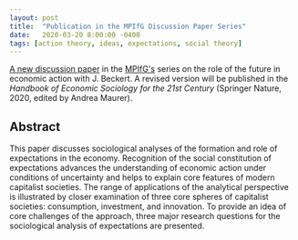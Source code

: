 ```yaml
---
layout: post
title:  "Publication in the MPIfG Discussion Paper Series"
date:   2020-03-20 8:00:00 -0400
tags: [action theory, ideas, expectations, social theory]
---
```


[A new discussion paper](https://www.mpifg.de/pu/mpifg_dp/2020/dp20-3.pdf) in the [MPIfG's](https://www.mpifg.de) series on the role of the future in economic action with J. Beckert. A revised version will be published in the *Handbook of Economic Sociology for the 21st Century* (Springer Nature, 2020, edited by Andrea Maurer).

<!--more-->

## Abstract

This paper discusses sociological analyses of the formation and role of expectations in the economy. Recognition of the social constitution of expectations advances the understanding of economic action under conditions of uncertainty and helps to explain core features of modern capitalist societies. The range of applications of the analytical perspective is illustrated by closer examination of three core spheres of capitalist societies: consumption, investment, and innovation. To provide an idea of core challenges of the approach, three major research questions for the sociological analysis of expectations are presented.

